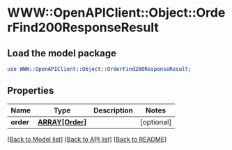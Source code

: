 # WWW::OpenAPIClient::Object::OrderFind200ResponseResult

## Load the model package
```perl
use WWW::OpenAPIClient::Object::OrderFind200ResponseResult;
```

## Properties
Name | Type | Description | Notes
------------ | ------------- | ------------- | -------------
**order** | [**ARRAY[Order]**](Order.md) |  | [optional] 

[[Back to Model list]](../README.md#documentation-for-models) [[Back to API list]](../README.md#documentation-for-api-endpoints) [[Back to README]](../README.md)


